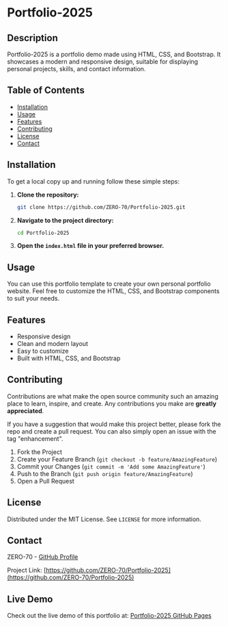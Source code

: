 # Portfolio-2025

## Description

Portfolio-2025 is a portfolio demo made using HTML, CSS, and Bootstrap. It showcases a modern and responsive design, suitable for displaying personal projects, skills, and contact information.

## Table of Contents

- [Installation](#installation)
- [Usage](#usage)
- [Features](#features)
- [Contributing](#contributing)
- [License](#license)
- [Contact](#contact)

## Installation

To get a local copy up and running follow these simple steps:

1. **Clone the repository:**

    ```sh
    git clone https://github.com/ZERO-70/Portfolio-2025.git
    ```

2. **Navigate to the project directory:**

    ```sh
    cd Portfolio-2025
    ```

3. **Open the `index.html` file in your preferred browser.**

## Usage

You can use this portfolio template to create your own personal portfolio website. Feel free to customize the HTML, CSS, and Bootstrap components to suit your needs.

## Features

- Responsive design
- Clean and modern layout
- Easy to customize
- Built with HTML, CSS, and Bootstrap

## Contributing

Contributions are what make the open source community such an amazing place to learn, inspire, and create. Any contributions you make are **greatly appreciated**.

If you have a suggestion that would make this project better, please fork the repo and create a pull request. You can also simply open an issue with the tag "enhancement".

1. Fork the Project
2. Create your Feature Branch (`git checkout -b feature/AmazingFeature`)
3. Commit your Changes (`git commit -m 'Add some AmazingFeature'`)
4. Push to the Branch (`git push origin feature/AmazingFeature`)
5. Open a Pull Request

## License

Distributed under the MIT License. See `LICENSE` for more information.

## Contact

ZERO-70 - [GitHub Profile](https://github.com/ZERO-70)

Project Link: [https://github.com/ZERO-70/Portfolio-2025](https://github.com/ZERO-70/Portfolio-2025)

## Live Demo

Check out the live demo of this portfolio at: [Portfolio-2025 GitHub Pages](https://ZERO-70.github.io/Portfolio-2025)
